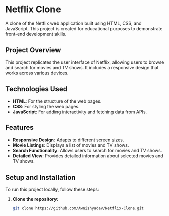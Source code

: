 # Netflix Clone

A clone of the Netflix web application built using HTML, CSS, and JavaScript. This project is created for educational purposes to demonstrate front-end development skills.

## Project Overview

This project replicates the user interface of Netflix, allowing users to browse and search for movies and TV shows. It includes a responsive design that works across various devices.

## Technologies Used

- **HTML**: For the structure of the web pages.
- **CSS**: For styling the web pages.
- **JavaScript**: For adding interactivity and fetching data from APIs.

## Features

- **Responsive Design**: Adapts to different screen sizes.
- **Movie Listings**: Displays a list of movies and TV shows.
- **Search Functionality**: Allows users to search for movies and TV shows.
- **Detailed View**: Provides detailed information about selected movies and TV shows.

## Setup and Installation

To run this project locally, follow these steps:

1. **Clone the repository:**
   ```sh
   git clone https://github.com/Awnishyadav/Netflix-Clone.git
